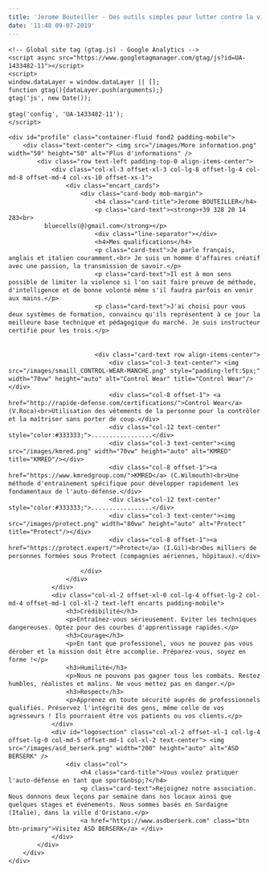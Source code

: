 ```yaml
---
title: 'Jerome Bouteiller - Des outils simples pour lutter contre la violence'
date: '11:48 09-07-2019'
---
```

<html lang="fr">

<head>
    <meta charset="utf-8">
    <meta http-equiv="X-UA-Compatible" content="IE=edge">
    <meta name="viewport" content="width=device-width, initial-scale=1, maximum-scale=1, user-scalable=no">
    <title>Your Safety Training - Jérôme Bouteiller : coach sécurité et self-défense professionnelles</title>
    <meta name="description" content="Jérôme Bouteiller est un formateur aguerri en matière de sécurité et d'autodéfense pour les civile. Grâce à sa méthode et une sélection d'outils (Control Wear et KMRED), il propose une courbe d'apprentissage est plus rapide.">
    <meta name="" keywords="jerome bouteiller, formateur, instructeur, asd berserk, wilmouth, roca, krav maga, control wear, kmred, protect, france">
    <!-- Bootstrap -->
    <link rel="stylesheet" href="/scss/bootstrap-4.0.0.css">
    <link rel="stylesheet" href="/scss/bluecells.css">
    <link rel="stylesheet" href="https://use.typekit.net/rqs1uhe.css">
    <link rel="stylesheet" href="/scss/responsive.css">

    <!-- Global site tag (gtag.js) - Google Analytics -->
    <script async src="https://www.googletagmanager.com/gtag/js?id=UA-1433482-11"></script>
    <script>
    window.dataLayer = window.dataLayer || [];
    function gtag(){dataLayer.push(arguments);}
    gtag('js', new Date());

    gtag('config', 'UA-1433482-11');
    </script>

</head>

<body>

    <div id="profile" class="container-fluid fond2 padding-mobile">
        <div class="text-center"> <img src="/images/More information.png" width="50" height="50" alt="Plus d'informations" />
            <div class="row text-left padding-top-0 align-items-center">
                <div class="col-xl-3 offset-xl-3 col-lg-8 offset-lg-4 col-md-8 offset-md-4 col-xs-10 offset-xs-1">
                    <div class="encart_cards">
                        <div class="card-body mob-margin">
                            <h4 class="card-title">Jerome BOUTEILLER</h4>
                            <p class="card-text"><strong>+39 328 20 14 283<br>
              bluecells(@)gmail.com</strong></p>
                            <div class="line-separator"></div>
                            <h4>Mes qualifications</h4>
                            <p class="card-text">Je parle français, anglais et italien couramment.<br> Je suis un homme d'affaires créatif avec une passion, la transmission de savoir.</p>
                            <p class="card-text">Il est à mon sens possible de limiter la violence si l'on sait faire preuve de méthode, d'intelligence et de bonne volonté même s'il faudra parfois en venir aux mains.</p>
                            <p class="card-text">J'ai choisi pour vous deux systèmes de formation, convaincu qu'ils représentent à ce jour la meilleure base technique et pédagogique du marché. Je suis instructeur certifié pour les trois.</p>


                            <div class="card-text row align-items-center">
                                <div class="col-3 text-center"> <img src="/images/smaill_CONTROL-WEAR-MANCHE.png" style="padding-left:5px;" width="70vw" height="auto" alt="Control Wear" title="Control Wear"/></div>
                                <div class="col-8 offset-1"> <a href="http://rapide-defense.com/certifications/">Control Wear</a> (V.Roca)<br>Utilisation des vêtements de la personne pour la contrôler et la maîtriser sans porter de coup.</div>
                                <div class="col-12 text-center" style="color:#333333;">.................</div>
                                <div class="col-3 text-center"><img src="/images/kmred.png" width="70vw" height="auto" alt="KMRED" title="KMRED"/></div>
                                <div class="col-8 offset-1"><a href="https://www.kmredgroup.com/">KMRED</a> (C.Wilmouth)<br>Une méthode d'entrainement spécifique pour développer rapidement les fondamentaux de l'auto-défense.</div>
                                <div class="col-12 text-center" style="color:#333333;">.................</div>
                                <div class="col-3 text-center"><img src="/images/protect.png" width="80vw" height="auto" alt="Protect" title="Protect"/></div>
                                <div class="col-8 offset-1"><a href="https://protect.expert/">Protect</a> (I.Gil)<br>Des milliers de personnes formées sous Protect (compagnies aériennes, hôpitaux).</div>
</div>

                        </div>
                    </div>
                </div>
                <div class="col-xl-2 offset-xl-0 col-lg-4 offset-lg-2 col-md-4 offset-md-1 col-xl-2 text-left encarts padding-mobile">
                    <h3>Crédibilité</h3>
                    <p>Entraînez-vous sérieusement. Eviter les techniques dangereuses. Optez pour des courbes d'apprentissage rapides.</p>
                    <h3>Courage</h3>
                    <p>En tant que professionel, vous ne pouvez pas vous dérober et la mission doit être accomplie. Préparez-vous, soyez en forme !</p>
                    <h3>Humilité</h3>
                    <p>Nous ne pouvons pas gagner tous les combats. Restez humbles, réalistes et malins. Ne vous mettez pas en danger.</p>
                    <h3>Respect</h3>
                    <p>Apprenez en toute sécurité auprès de professionnels qualifiés. Préservez l'intégrité des gens, même celle de vos agresseurs ! Ils pourraient être vos patients ou vos clients.</p>
                </div>
                <div id="logosection" class="col-xl-2 offset-xl-1 col-lg-4  offset-lg-0 col-md-5 offset-md-1 col-xl-2 text-center"> <img src="/images/asd_berserk.png" width="200" height="auto" alt="ASD BERSERK" />
                    <div class="col">
                        <h4 class="card-title">Vous voulez pratiquer l'auto-défense en tant que sport&nbsp;?</h4>
                        <p class="card-text">Rejoignez notre association. Nous donnons deux leçons par semaine dans nos locaux ainsi que quelques stages et événements. Nous sommes basés en Sardaigne (Italie), dans la ville d'Oristano.</p>
                        <a href="https://www.asdberserk.com" class="btn btn-primary">Visitez ASD BERSERK</a> </div>
                </div>
            </div>
        </div>
    </div>

</body>
<!-- jQuery (necessary for Bootstrap's JavaScript plugins) -->
<script src="../js/jquery-3.2.1.min.js"></script>
<!-- Include all compiled plugins (below), or include individual files as needed -->
<script src="../js/popper.min.js"></script>
<script src="../js/bootstrap-4.0.0.js"></script>

</html>

